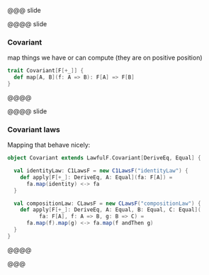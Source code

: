 @@@ slide

@@@@ slide

### Covariant
map things we have or can compute (they are on positive position)

```scala
trait Covariant[F[+_]] {
  def map[A, B](f: A => B): F[A] => F[B]
}
```
@@@@

@@@@ slide

### Covariant laws
Mapping that behave nicely:

```scala
object Covariant extends LawfulF.Covariant[DeriveEq, Equal] {

  val identityLaw: C1LawsF = new C1LawsF("identityLaw") {
    def apply[F[+_]: DeriveEq, A: Equal](fa: F[A]) =
      fa.map(identity) <-> fa
  }

  val compositionLaw: CLawsF = new CLawsF("compositionLaw") {
    def apply[F[+_]: DeriveEq, A: Equal, B: Equal, C: Equal](
          fa: F[A], f: A => B, g: B => C) =
      fa.map(f).map(g) <-> fa.map(f andThen g)
  }
}
```

@@@@

@@@